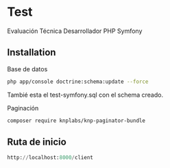 # Test

Evaluación Técnica Desarrollador PHP Symfony 

## Installation

Base de datos

```bash
php app/console doctrine:schema:update --force
```
Tambié esta el test-symfony.sql con el schema creado.

Paginación

```bash
composer require knplabs/knp-paginator-bundle
```

## Ruta de inicio

```python
http://localhost:8000/client
```
